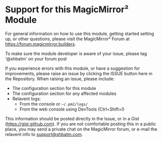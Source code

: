 # Support for this MagicMirror² Module

For general information on how to use this module, getting started setting up, or other questions, please visit the MagicMirror² Forum at <https://forum.magicmirror.builders>.

To make sure the module developer is aware of your issue, please tag '@shbatm' on your forum post

If you experience errors with this module, or have a suggestion for improvements, please raise an issue by clicking the ISSUE button here in the Repository. When raising an issue, please include:

- The configuration section for this module
- The configuration section for any affected modules
- Relavent logs:
  - From the console or `~/.pm2/logs/`
  - From the web console using DevTools (<key>Ctrl</key>+<key>Shift</key>+<key>I</key>)

This information should be posted directly in the Issue, or in a Gist (<https://gist.github.com>). If you are not comfortable posting this in a public place, you may send a private chat on the MagicMirror forum, or e-mail the relavent info to <support@shbatm.com>.
